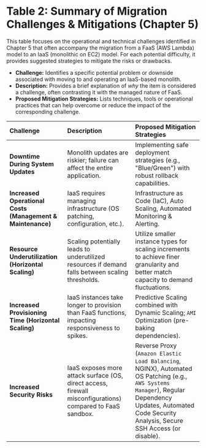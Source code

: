 # Table 2: Summary of Migration Challenges & Mitigations (Chapter 5)

This table focuses on the operational and technical challenges identified in Chapter 5 that often accompany the migration from a FaaS (AWS Lambda) model to an IaaS (monolithic on EC2) model. For each potential difficulty, it provides suggested strategies to mitigate the risks or drawbacks.

*   **Challenge:** Identifies a specific potential problem or downside associated with moving to and operating an IaaS-based monolith.
*   **Description:** Provides a brief explanation of *why* the item is considered a challenge, often contrasting it with the managed nature of FaaS.
*   **Proposed Mitigation Strategies:** Lists techniques, tools or operational practices that can help overcome or reduce the impact of the corresponding challenge.

| Challenge                                   | Description                                                                          | Proposed Mitigation Strategies                                                                                                |
| :------------------------------------------ | :----------------------------------------------------------------------------------- | :---------------------------------------------------------------------------------------------------------------------------- |
| **Downtime During System Updates**          | Monolith updates are riskier; failure can affect the entire application.             | Implementing safe deployment strategies (e.g., "Blue/Green") with robust rollback capabilities.                  |
| **Increased Operational Costs (Management & Maintenance)** | IaaS requires managing infrastructure (OS patching, configuration, etc.).          | Infrastructure as Code (IaC), Auto Scaling, Automated Monitoring & Alerting.         |
| **Resource Underutilization (Horizontal Scaling)** | Scaling potentially leads to underutilized resources if demand falls between scaling thresholds. | Utilize smaller instance types for scaling increments to achieve finer granularity and better match capacity to demand fluctuations. |            |
| **Increased Provisioning Time (Horizontal Scaling)** | IaaS instances take longer to provision than FaaS functions, impacting responsiveness to spikes. | Predictive Scaling combined with Dynamic Scaling; `AMI` Optimization (pre-baking dependencies).                               |
| **Increased Security Risks**                | IaaS exposes more attack surface (OS, direct access, firewall misconfigurations) compared to FaaS sandbox. | Reverse Proxy (`Amazon Elastic Load Balancing`, NGINX), Automated OS Patching (e.g., `AWS Systems Manager`), Regular Dependency Updates, Automated Code Security Analysis, Secure SSH Access (or disable). |